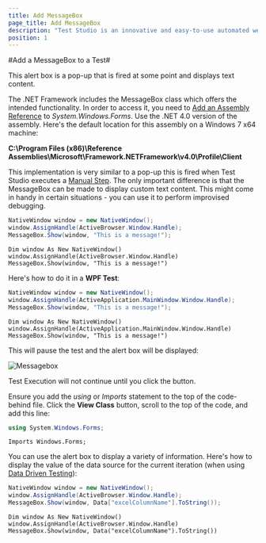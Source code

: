 ```yaml
---
title: Add MessageBox
page_title: Add MessageBox
description: "Test Studio is an innovative and easy-to-use automated web, WPF and load testing solution. Test Studio tests support essential technologies like ASP.NET AJAX, Silverlight, PHP and MVC. HTML5, Testing framework, functional testing, performance testing, load testing, exploratory testing, manual testing."
position: 1
---
```

#Add a MessageBox to a Test#

This alert box is a pop-up that is fired at some point and displays text content.

The .NET Framework includes the MessageBox class which offers the intended functionality. In order to access it, you need to <a href="/advanced-topics/coded-steps/add-assembly-reference" target="_blank">Add an Assembly Reference</a> to *System.Windows.Forms*. Use the .NET 4.0 version of the assembly. Here's the default location for this assembly on a Windows 7 x64 machine:

**C:\Program Files (x86)\Reference Assemblies\Microsoft\Framework\.NETFramework\v4.0\Profile\Client**

This implementation is very similar to a pop-up this is fired when Test Studio executes a <a href="/features/custom-steps/manual-step" target="_blank">Manual Step</a>. The only important difference is that the MessageBox can be made to display custom text content. This might come in handy in certain situations - you can use it to perform improvised debugging.

```C#
NativeWindow window = new NativeWindow();
window.AssignHandle(ActiveBrowser.Window.Handle);
MessageBox.Show(window, "This is a message!");
```
```VB
Dim window As New NativeWindow()
window.AssignHandle(ActiveBrowser.Window.Handle)
MessageBox.Show(window, "This is a message!")
```

Here's how to do it in a **WPF Test**:


```C#
NativeWindow window = new NativeWindow();
window.AssignHandle(ActiveApplication.MainWindow.Window.Handle);
MessageBox.Show(window, "This is a message!");
```
```VB
Dim window As New NativeWindow()
window.AssignHandle(ActiveApplication.MainWindow.Window.Handle)
MessageBox.Show(window, "This is a message!")
```


This will pause the test and the alert box will be displayed:

![Messagebox][1]

Test Execution will not continue until you click the button.
 
Ensure you add the *using* or *Imports* statement to the top of the code-behind file. Click the **View Class** button, scroll to the top of the code, and add this line:

```C#
using System.Windows.Forms;
```
```VB
Imports Windows.Forms;
```

You can use the alert box to display a variety of information. Here's how to display the value of the data source for the current iteration (when using <a href="/features/data-driven-testing/Overview" target="_blank">Data Driven Testing</a>):

```C#
NativeWindow window = new NativeWindow();
window.AssignHandle(ActiveBrowser.Window.Handle);
MessageBox.Show(window, Data["excelColumnName"].ToString());
```
```VB
Dim window As New NativeWindow()
window.AssignHandle(ActiveBrowser.Window.Handle)
MessageBox.Show(window, Data("excelColumnName").ToString())
```

[1]: /img/advanced-topics/coded-samples/general/add-message-box/fig1.png
